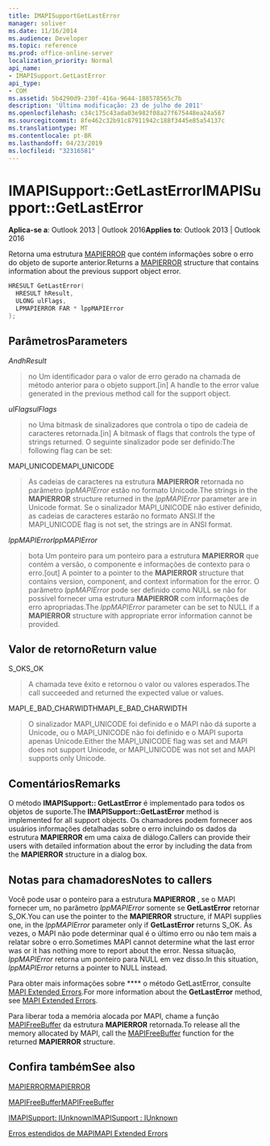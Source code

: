 ```yaml
---
title: IMAPISupportGetLastError
manager: soliver
ms.date: 11/16/2014
ms.audience: Developer
ms.topic: reference
ms.prod: office-online-server
localization_priority: Normal
api_name:
- IMAPISupport.GetLastError
api_type:
- COM
ms.assetid: 5b4290d9-230f-416a-9644-188578565c7b
description: 'Última modificação: 23 de julho de 2011'
ms.openlocfilehash: c34c175c43ada03e982f08a27f675448ea24a567
ms.sourcegitcommit: 8fe462c32b91c87911942c188f3445e85a54137c
ms.translationtype: MT
ms.contentlocale: pt-BR
ms.lasthandoff: 04/23/2019
ms.locfileid: "32316581"
---
```

# <a name="imapisupportgetlasterror"></a><span data-ttu-id="f897c-103">IMAPISupport::GetLastError</span><span class="sxs-lookup"><span data-stu-id="f897c-103">IMAPISupport::GetLastError</span></span>

  
  
<span data-ttu-id="f897c-104">**Aplica-se a**: Outlook 2013 | Outlook 2016</span><span class="sxs-lookup"><span data-stu-id="f897c-104">**Applies to**: Outlook 2013 | Outlook 2016</span></span> 
  
<span data-ttu-id="f897c-105">Retorna uma estrutura [MAPIERROR](mapierror.md) que contém informações sobre o erro do objeto de suporte anterior.</span><span class="sxs-lookup"><span data-stu-id="f897c-105">Returns a [MAPIERROR](mapierror.md) structure that contains information about the previous support object error.</span></span> 
  
```cpp
HRESULT GetLastError(
  HRESULT hResult,
  ULONG ulFlags,
  LPMAPIERROR FAR * lppMAPIError
);
```

## <a name="parameters"></a><span data-ttu-id="f897c-106">Parâmetros</span><span class="sxs-lookup"><span data-stu-id="f897c-106">Parameters</span></span>

 <span data-ttu-id="f897c-107">_And_</span><span class="sxs-lookup"><span data-stu-id="f897c-107">_hResult_</span></span>
  
> <span data-ttu-id="f897c-108">no Um identificador para o valor de erro gerado na chamada de método anterior para o objeto support.</span><span class="sxs-lookup"><span data-stu-id="f897c-108">[in] A handle to the error value generated in the previous method call for the support object.</span></span>
    
 <span data-ttu-id="f897c-109">_ulFlags_</span><span class="sxs-lookup"><span data-stu-id="f897c-109">_ulFlags_</span></span>
  
> <span data-ttu-id="f897c-110">no Uma bitmask de sinalizadores que controla o tipo de cadeia de caracteres retornada.</span><span class="sxs-lookup"><span data-stu-id="f897c-110">[in] A bitmask of flags that controls the type of strings returned.</span></span> <span data-ttu-id="f897c-111">O seguinte sinalizador pode ser definido:</span><span class="sxs-lookup"><span data-stu-id="f897c-111">The following flag can be set:</span></span>
    
<span data-ttu-id="f897c-112">MAPI_UNICODE</span><span class="sxs-lookup"><span data-stu-id="f897c-112">MAPI_UNICODE</span></span> 
  
> <span data-ttu-id="f897c-113">As cadeias de caracteres na estrutura **MAPIERROR** retornada no parâmetro _lppMAPIError_ estão no formato Unicode.</span><span class="sxs-lookup"><span data-stu-id="f897c-113">The strings in the **MAPIERROR** structure returned in the  _lppMAPIError_ parameter are in Unicode format.</span></span> <span data-ttu-id="f897c-114">Se o sinalizador MAPI_UNICODE não estiver definido, as cadeias de caracteres estarão no formato ANSI.</span><span class="sxs-lookup"><span data-stu-id="f897c-114">If the MAPI_UNICODE flag is not set, the strings are in ANSI format.</span></span> 
    
 <span data-ttu-id="f897c-115">_lppMAPIError_</span><span class="sxs-lookup"><span data-stu-id="f897c-115">_lppMAPIError_</span></span>
  
> <span data-ttu-id="f897c-116">bota Um ponteiro para um ponteiro para a estrutura **MAPIERROR** que contém a versão, o componente e informações de contexto para o erro.</span><span class="sxs-lookup"><span data-stu-id="f897c-116">[out] A pointer to a pointer to the **MAPIERROR** structure that contains version, component, and context information for the error.</span></span> <span data-ttu-id="f897c-117">O parâmetro _lppMAPIError_ pode ser definido como NULL se não for possível fornecer uma estrutura **MAPIERROR** com informações de erro apropriadas.</span><span class="sxs-lookup"><span data-stu-id="f897c-117">The  _lppMAPIError_ parameter can be set to NULL if a **MAPIERROR** structure with appropriate error information cannot be provided.</span></span> 
    
## <a name="return-value"></a><span data-ttu-id="f897c-118">Valor de retorno</span><span class="sxs-lookup"><span data-stu-id="f897c-118">Return value</span></span>

<span data-ttu-id="f897c-119">S_OK</span><span class="sxs-lookup"><span data-stu-id="f897c-119">S_OK</span></span> 
  
> <span data-ttu-id="f897c-120">A chamada teve êxito e retornou o valor ou valores esperados.</span><span class="sxs-lookup"><span data-stu-id="f897c-120">The call succeeded and returned the expected value or values.</span></span>
    
<span data-ttu-id="f897c-121">MAPI_E_BAD_CHARWIDTH</span><span class="sxs-lookup"><span data-stu-id="f897c-121">MAPI_E_BAD_CHARWIDTH</span></span> 
  
> <span data-ttu-id="f897c-122">O sinalizador MAPI_UNICODE foi definido e o MAPI não dá suporte a Unicode, ou o MAPI_UNICODE não foi definido e o MAPI suporta apenas Unicode.</span><span class="sxs-lookup"><span data-stu-id="f897c-122">Either the MAPI_UNICODE flag was set and MAPI does not support Unicode, or MAPI_UNICODE was not set and MAPI supports only Unicode.</span></span>
    
## <a name="remarks"></a><span data-ttu-id="f897c-123">Comentários</span><span class="sxs-lookup"><span data-stu-id="f897c-123">Remarks</span></span>

<span data-ttu-id="f897c-124">O método **IMAPISupport:: GetLastError** é implementado para todos os objetos de suporte.</span><span class="sxs-lookup"><span data-stu-id="f897c-124">The **IMAPISupport::GetLastError** method is implemented for all support objects.</span></span> <span data-ttu-id="f897c-125">Os chamadores podem fornecer aos usuários informações detalhadas sobre o erro incluindo os dados da estrutura **MAPIERROR** em uma caixa de diálogo.</span><span class="sxs-lookup"><span data-stu-id="f897c-125">Callers can provide their users with detailed information about the error by including the data from the **MAPIERROR** structure in a dialog box.</span></span> 
  
## <a name="notes-to-callers"></a><span data-ttu-id="f897c-126">Notas para chamadores</span><span class="sxs-lookup"><span data-stu-id="f897c-126">Notes to callers</span></span>

<span data-ttu-id="f897c-127">Você pode usar o ponteiro para a estrutura **MAPIERROR** , se o MAPI fornecer um, no parâmetro _lppMAPIError_ somente se **GetLastError** retornar S_OK.</span><span class="sxs-lookup"><span data-stu-id="f897c-127">You can use the pointer to the **MAPIERROR** structure, if MAPI supplies one, in the  _lppMAPIError_ parameter only if **GetLastError** returns S_OK.</span></span> <span data-ttu-id="f897c-128">Às vezes, o MAPI não pode determinar qual é o último erro ou não tem mais a relatar sobre o erro.</span><span class="sxs-lookup"><span data-stu-id="f897c-128">Sometimes MAPI cannot determine what the last error was or it has nothing more to report about the error.</span></span> <span data-ttu-id="f897c-129">Nessa situação, _lppMAPIError_ retorna um ponteiro para NULL em vez disso.</span><span class="sxs-lookup"><span data-stu-id="f897c-129">In this situation,  _lppMAPIError_ returns a pointer to NULL instead.</span></span> 
  
<span data-ttu-id="f897c-130">Para obter mais informações sobre \*\*\*\* o método GetLastError, consulte [MAPI Extended Errors](mapi-extended-errors.md).</span><span class="sxs-lookup"><span data-stu-id="f897c-130">For more information about the **GetLastError** method, see [MAPI Extended Errors](mapi-extended-errors.md).</span></span>
  
<span data-ttu-id="f897c-131">Para liberar toda a memória alocada por MAPI, chame a função [MAPIFreeBuffer](mapifreebuffer.md) da estrutura **MAPIERROR** retornada.</span><span class="sxs-lookup"><span data-stu-id="f897c-131">To release all the memory allocated by MAPI, call the [MAPIFreeBuffer](mapifreebuffer.md) function for the returned **MAPIERROR** structure.</span></span> 
  
## <a name="see-also"></a><span data-ttu-id="f897c-132">Confira também</span><span class="sxs-lookup"><span data-stu-id="f897c-132">See also</span></span>



[<span data-ttu-id="f897c-133">MAPIERROR</span><span class="sxs-lookup"><span data-stu-id="f897c-133">MAPIERROR</span></span>](mapierror.md)
  
[<span data-ttu-id="f897c-134">MAPIFreeBuffer</span><span class="sxs-lookup"><span data-stu-id="f897c-134">MAPIFreeBuffer</span></span>](mapifreebuffer.md)
  
[<span data-ttu-id="f897c-135">IMAPISupport: IUnknown</span><span class="sxs-lookup"><span data-stu-id="f897c-135">IMAPISupport : IUnknown</span></span>](imapisupportiunknown.md)


[<span data-ttu-id="f897c-136">Erros estendidos de MAPI</span><span class="sxs-lookup"><span data-stu-id="f897c-136">MAPI Extended Errors</span></span>](mapi-extended-errors.md)

